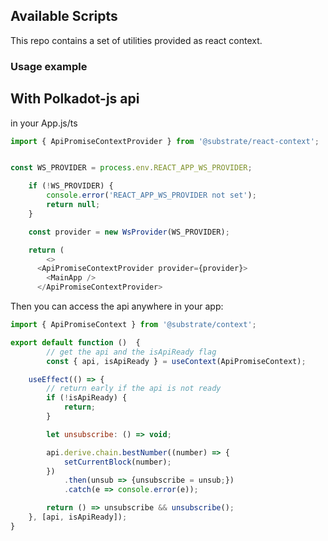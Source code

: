 ## Available Scripts

This repo contains a set of utilities provided as react context.

### Usage example

## With Polkadot-js api

in your App.js/ts
```js
import { ApiPromiseContextProvider } from '@substrate/react-context';


const WS_PROVIDER = process.env.REACT_APP_WS_PROVIDER;

	if (!WS_PROVIDER) {
		console.error('REACT_APP_WS_PROVIDER not set');
		return null;
	}

	const provider = new WsProvider(WS_PROVIDER);

	return (
		<>
      <ApiPromiseContextProvider provider={provider}>
        <MainApp />      
      </ApiPromiseContextProvider>
```

Then you can access the api anywhere in your app:

```js
import { ApiPromiseContext } from '@substrate/context';

export default function ()  {
    	// get the api and the isApiReady flag
		const { api, isApiReady } = useContext(ApiPromiseContext);

	useEffect(() => {
    	// return early if the api is not ready
		if (!isApiReady) {
			return;
		}

		let unsubscribe: () => void;

		api.derive.chain.bestNumber((number) => {
			setCurrentBlock(number);
		})
			.then(unsub => {unsubscribe = unsub;})
			.catch(e => console.error(e));

		return () => unsubscribe && unsubscribe();
	}, [api, isApiReady]);
}
```
